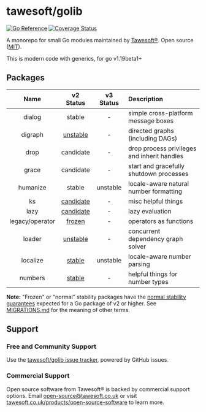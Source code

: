 # tawesoft/golib 

[![Go Reference](https://pkg.go.dev/badge/github.com/tawesoft/golib/v2.svg)](https://pkg.go.dev/github.com/tawesoft/golib/v2)
[![Coverage Status](https://coveralls.io/repos/github/tawesoft/golib/badge.svg?branch=v2)](https://coveralls.io/github/tawesoft/golib?branch=v2)

A monorepo for small Go modules maintained by
[Tawesoft®](https://www.tawesoft.co.uk). Open source ([MIT](/LICENSE.txt)).

This is modern code with generics, for go v1.19beta1+


## Packages


|      Name       |   v2 Status    | v3 Status | Description                                 |
|:---------------:|:--------------:|:---------:|:--------------------------------------------|
|     dialog      |     stable     |     -     | simple cross-platform message boxes         |
|     digraph     | [unstable][1]  |     -     | directed graphs (including DAGs)            |
|      drop       |   candidate    |     -     | drop process privileges and inherit handles |
|      grace      |   candidate    |     -     | start and gracefully shutdown processes     |
|    humanize     |     stable     | unstable  | locale-aware natural number formatting      |
|       ks        | [candidate][2] |     -     | misc helpful things                         |
|      lazy       | [candidate][3] |     -     | lazy evaluation                             |
| legacy/operator |  [frozen][4]   |     -     | operators as functions                      |
|     loader      | [unstable][5]  |     -     | concurrent dependency graph solver          |
|    localize     |  [stable][6]   | unstable  | locale-aware number parsing                 |
|     numbers     |  [stable][7]   |     -     | helpful things for number types             |


[1]: https://pkg.go.dev/github.com/tawesoft/golib/v2/digraph
[2]: https://pkg.go.dev/github.com/tawesoft/golib/v2/ks
[3]: https://pkg.go.dev/github.com/tawesoft/golib/v2/lazy
[4]: https://pkg.go.dev/github.com/tawesoft/golib/v2/legacy/operator
[5]: https://pkg.go.dev/github.com/tawesoft/golib/v2/loader
[6]: https://pkg.go.dev/github.com/tawesoft/golib/v2/localize
[7]: https://pkg.go.dev/github.com/tawesoft/golib/v2/numbers

**Note:** "Frozen" or "normal" stability packages have the
[normal stability guarantees](https://go.dev/doc/modules/version-numbers)
expected for a Go package of v2 or higher. See [MIGRATIONS.md](/MIGRATIONS.md) 
for the meaning of other terms. 

## Support

### Free and Community Support

Use the [tawesoft/golib issue tracker](), powered by GitHub issues.

### Commercial Support

Open source software from Tawesoft® is backed by commercial support options.
Email [open-source@tawesoft.co.uk](mailto:open-source@tawesoft.co.uk) or visit
[tawesoft.co.uk/products/open-source-software](https://www.tawesoft.co.uk/products/open-source-software) 
to learn more.
